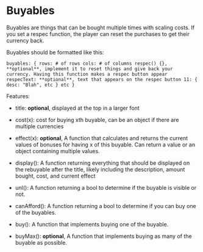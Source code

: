 # Buyables

Buyables are things that can be bought multiple times with scaling costs. If you set a respec function,
the player can reset the purchases to get their currency back.

Buyables should be formatted like this:

`` buyables: {
  rows: # of rows
  cols: # of columns
  respec() {}, **optional**, implement it to reset things and give back your currency.
               Having this function makes a respec button appear
  respecText: **optional**, text that appears on the respec button
  11: {
    desc: "Blah",
    etc
  }
  etc
} ``

Features:

- title: **optional**, displayed at the top in a larger font

- cost(x): cost for buying xth buyable, can be an object if there are multiple currencies
                    
- effect(x): **optional**, A function that calculates and returns the current values of bonuses
              for having x of this buyable. Can return a value or an object containing multiple values.

- display(): A function returning everything that should be displayed on the rebuyable after the title, likely
             including the description, amount bought, cost, and current effect

- unl(): A function returning a bool to determine if the buyable is visible or not.

- canAfford(): A function returning a bool to determine if you can buy one of the buyables.

- buy(): A function that implements buying one of the buyable. 

- buyMax(): **optional**, A function that implements buying as many of the buyable as possible.